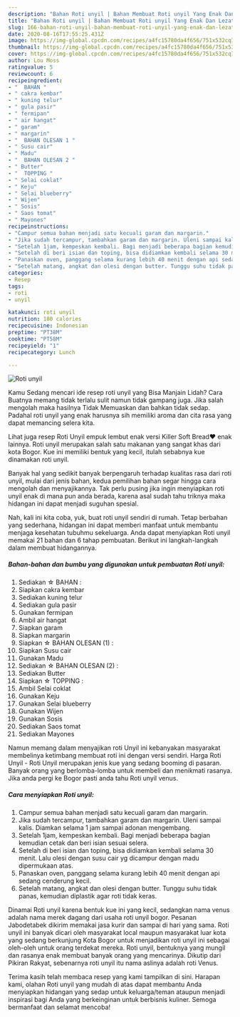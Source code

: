 ```yaml
---
description: "Bahan Roti unyil | Bahan Membuat Roti unyil Yang Enak Dan Lezat"
title: "Bahan Roti unyil | Bahan Membuat Roti unyil Yang Enak Dan Lezat"
slug: 166-bahan-roti-unyil-bahan-membuat-roti-unyil-yang-enak-dan-lezat
date: 2020-08-16T17:55:25.431Z
image: https://img-global.cpcdn.com/recipes/a4fc15780da4f656/751x532cq70/roti-unyil-foto-resep-utama.jpg
thumbnail: https://img-global.cpcdn.com/recipes/a4fc15780da4f656/751x532cq70/roti-unyil-foto-resep-utama.jpg
cover: https://img-global.cpcdn.com/recipes/a4fc15780da4f656/751x532cq70/roti-unyil-foto-resep-utama.jpg
author: Lou Moss
ratingvalue: 5
reviewcount: 6
recipeingredient:
- "  BAHAN "
- " cakra kembar"
- " kuning telur"
- " gula pasir"
- " fermipan"
- " air hangat"
- " garam"
- " margarin"
- "  BAHAN OLESAN 1 "
- " Susu cair"
- " Madu"
- "  BAHAN OLESAN 2 "
- " Butter"
- "  TOPPING "
- " Selai coklat"
- " Keju"
- " Selai blueberry"
- " Wijen"
- " Sosis"
- " Saos tomat"
- " Mayones"
recipeinstructions:
- "Campur semua bahan menjadi satu kecuali garam dan margarin."
- "Jika sudah tercampur, tambahkan garam dan margarin. Uleni sampai kalis. Diamkan selama 1 jam sampai adonan mengembang."
- "Setelah 1jam, kempeskan kembali. Bagi menjadi beberapa bagian kemudian cetak dan beri isian sesuai selera."
- "Setelah di beri isian dan toping, bisa didiamkan kembali selama 30 menit. Lalu olesi dengan susu cair yg dicampur dengan madu dipermukaan atas."
- "Panaskan oven, panggang selama kurang lebih 40 menit dengan api sedang cenderung kecil."
- "Setelah matang, angkat dan olesi dengan butter. Tunggu suhu tidak panas, kemudian diplastik agar roti tidak keras."
categories:
- Resep
tags:
- roti
- unyil

katakunci: roti unyil 
nutrition: 180 calories
recipecuisine: Indonesian
preptime: "PT38M"
cooktime: "PT58M"
recipeyield: "1"
recipecategory: Lunch

---
```



![Roti unyil](https://img-global.cpcdn.com/recipes/a4fc15780da4f656/751x532cq70/roti-unyil-foto-resep-utama.jpg)

Kamu Sedang mencari ide resep roti unyil yang Bisa Manjain Lidah? Cara Buatnya memang tidak terlalu sulit namun tidak gampang juga. Jika salah mengolah maka hasilnya Tidak Memuaskan dan bahkan tidak sedap. Padahal roti unyil yang enak harusnya sih memiliki aroma dan cita rasa yang dapat memancing selera kita.

Lihat juga resep Roti Unyil empuk lembut enak versi Killer Soft Bread❤️ enak lainnya. Roti unyil merupakan salah satu makanan yang sangat khas dari kota Bogor. Kue ini memiliki bentuk yang kecil, itulah sebabnya kue dinamakan roti unyil.

Banyak hal yang sedikit banyak berpengaruh terhadap kualitas rasa dari roti unyil, mulai dari jenis bahan, kedua pemilihan bahan segar hingga cara mengolah dan menyajikannya. Tak perlu pusing jika ingin menyiapkan roti unyil enak di mana pun anda berada, karena asal sudah tahu triknya maka hidangan ini dapat menjadi suguhan spesial.


Nah, kali ini kita coba, yuk, buat roti unyil sendiri di rumah. Tetap berbahan yang sederhana, hidangan ini dapat memberi manfaat untuk membantu menjaga kesehatan tubuhmu sekeluarga. Anda dapat menyiapkan Roti unyil memakai 21 bahan dan 6 tahap pembuatan. Berikut ini langkah-langkah dalam membuat hidangannya.

<!--inarticleads1-->

##### Bahan-bahan dan bumbu yang digunakan untuk pembuatan Roti unyil:

1. Sediakan  ☆ BAHAN :
1. Siapkan  cakra kembar
1. Sediakan  kuning telur
1. Sediakan  gula pasir
1. Gunakan  fermipan
1. Ambil  air hangat
1. Siapkan  garam
1. Siapkan  margarin
1. Siapkan  ☆ BAHAN OLESAN (1) :
1. Siapkan  Susu cair
1. Gunakan  Madu
1. Sediakan  ☆ BAHAN OLESAN (2) :
1. Sediakan  Butter
1. Siapkan  ☆ TOPPING :
1. Ambil  Selai coklat
1. Gunakan  Keju
1. Gunakan  Selai blueberry
1. Gunakan  Wijen
1. Gunakan  Sosis
1. Sediakan  Saos tomat
1. Sediakan  Mayones


Namun memang dalam menyajikan roti Unyil ini kebanyakan masyarakat membelinya ketimbang membuat roti ini dengan versi sendiri. Harga Roti Unyil - Roti Unyil merupakan jenis kue yang sedang booming di pasaran. Banyak orang yang berlomba-lomba untuk membeli dan menikmati rasanya. Jika anda pergi ke Bogor pasti anda tahu Roti unyil venus. 

<!--inarticleads2-->

##### Cara menyiapkan Roti unyil:

1. Campur semua bahan menjadi satu kecuali garam dan margarin.
1. Jika sudah tercampur, tambahkan garam dan margarin. Uleni sampai kalis. Diamkan selama 1 jam sampai adonan mengembang.
1. Setelah 1jam, kempeskan kembali. Bagi menjadi beberapa bagian kemudian cetak dan beri isian sesuai selera.
1. Setelah di beri isian dan toping, bisa didiamkan kembali selama 30 menit. Lalu olesi dengan susu cair yg dicampur dengan madu dipermukaan atas.
1. Panaskan oven, panggang selama kurang lebih 40 menit dengan api sedang cenderung kecil.
1. Setelah matang, angkat dan olesi dengan butter. Tunggu suhu tidak panas, kemudian diplastik agar roti tidak keras.


Dinamai Roti unyil karena bentuk kue ini yang kecil, sedangkan nama venus adalah nama merek dagang dari usaha roti unyil bogor. Pesanan Jabodetabek dikirim memakai jasa kurir dan sampai di hari yang sama. Roti unyil ini banyak dicari oleh masyarakat local maupun masyarakat luar kota yang sedang berkunjung Kota Bogor untuk menjadikan roti unyil ini sebagai oleh-oleh untuk orang terdekat mereka. Roti unyil, bentuknya yang mungil dan rasanya enak membuat banyak orang yang mencarinya. Dikutip dari Pikiran Rakyat, sebenarnya roti unyil itu nama aslinya adalah roti Venus. 

Terima kasih telah membaca resep yang kami tampilkan di sini. Harapan kami, olahan Roti unyil yang mudah di atas dapat membantu Anda menyiapkan hidangan yang sedap untuk keluarga/teman ataupun menjadi inspirasi bagi Anda yang berkeinginan untuk berbisnis kuliner. Semoga bermanfaat dan selamat mencoba!
